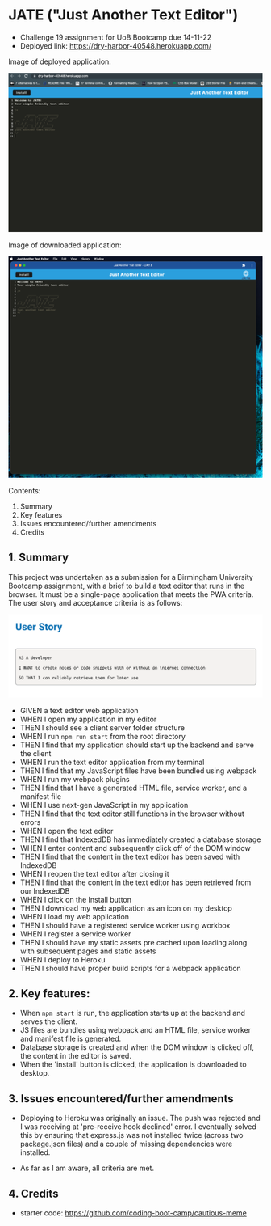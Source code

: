 # JATE ("Just Another Text Editor")

- Challenge 19 assignment for UoB Bootcamp due 14-11-22
- Deployed link: https://dry-harbor-40548.herokuapp.com/

Image of deployed application:

<img src= "assets/images/deployed_app.png">

Image of downloaded application:

<img src= "assets/images/downloaded_app.png">

Contents:

1. Summary
2. Key features
3. Issues encountered/further amendments
4. Credits

## 1. Summary

This project was undertaken as a submission for a Birmingham University Bootcamp assignment, with a brief to build a text editor that runs in the browser. It must be a single-page application that meets the PWA criteria.  The user story and acceptance criteria is as follows:

<img src="assets/images/user_story.png">

- GIVEN a text editor web application
- WHEN I open my application in my editor
- THEN I should see a client server folder structure
- WHEN I run `npm run start` from the root directory
- THEN I find that my application should start up the backend and serve the client
- WHEN I run the text editor application from my terminal
- THEN I find that my JavaScript files have been bundled using webpack
- WHEN I run my webpack plugins
- THEN I find that I have a generated HTML file, service worker, and a manifest file
- WHEN I use next-gen JavaScript in my application
- THEN I find that the text editor still functions in the browser without errors
- WHEN I open the text editor
- THEN I find that IndexedDB has immediately created a database storage
- WHEN I enter content and subsequently click off of the DOM window
- THEN I find that the content in the text editor has been saved with IndexedDB
- WHEN I reopen the text editor after closing it
- THEN I find that the content in the text editor has been retrieved from our IndexedDB
- WHEN I click on the Install button
- THEN I download my web application as an icon on my desktop
- WHEN I load my web application
- THEN I should have a registered service worker using workbox
- WHEN I register a service worker
- THEN I should have my static assets pre cached upon loading along with subsequent pages and static assets
- WHEN I deploy to Heroku
- THEN I should have proper build scripts for a webpack application


## 2. Key features:

- When ```npm start``` is run, the application starts up at the backend and serves the client.
- JS files are bundles using webpack and an HTML file, service worker and manifest file is generated.
- Database storage is created and when the DOM window is clicked off, the content in the editor is saved.
- When the 'install' button is clicked, the application is downloaded to desktop.


## 3. Issues encountered/further amendments

- Deploying to Heroku was originally an issue.  The push was rejected and I was receiving at 'pre-receive hook declined' error.  I eventually solved this by ensuring that express.js was not installed twice (across two package.json files) and a couple of missing dependencies were installed.

- As far as I am aware, all criteria are met.

## 4. Credits

- starter code: https://github.com/coding-boot-camp/cautious-meme